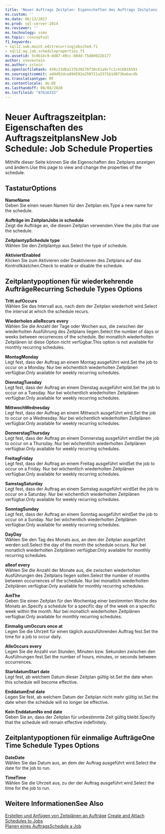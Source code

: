 ```yaml
---
title: 'Neuer Auftrags Zeitplan: Eigenschaften des Auftrags Zeitplans | Microsoft-Dokumentation'
ms.custom: ''
ms.date: 06/13/2017
ms.prod: sql-server-2014
ms.reviewer: ''
ms.technology: ssms
ms.topic: conceptual
f1_keywords:
- sql12.swb.maint.editrecurringjobsched.f1
- sql12.ag.job.scheduleproperties.f1
ms.assetid: 5c0b1bc9-dd87-49cc-b0dd-75d0d922b177
author: stevestein
ms.author: sstein
ms.openlocfilehash: 430c23dba137b30276f30c61a9cfc1c41681b591
ms.sourcegitcommit: ad4d92dce894592a259721a1571b1d8736abacdb
ms.translationtype: MT
ms.contentlocale: de-DE
ms.lasthandoff: 08/04/2020
ms.locfileid: "87616332"
---
```

# <a name="new-job-schedule-job-schedule-properties"></a><span data-ttu-id="85310-102">Neuer Auftragszeitplan: Eigenschaften des Auftragszeitplans</span><span class="sxs-lookup"><span data-stu-id="85310-102">New Job Schedule: Job Schedule Properties</span></span>
  <span data-ttu-id="85310-103">Mithilfe dieser Seite können Sie die Eigenschaften des Zeitplans anzeigen und ändern.</span><span class="sxs-lookup"><span data-stu-id="85310-103">Use this page to view and change the properties of the schedule.</span></span>  
  
## <a name="options"></a><span data-ttu-id="85310-104">Tastatur</span><span class="sxs-lookup"><span data-stu-id="85310-104">Options</span></span>  
 <span data-ttu-id="85310-105">**Name**</span><span class="sxs-lookup"><span data-stu-id="85310-105">**Name**</span></span>  
 <span data-ttu-id="85310-106">Geben Sie einen neuen Namen für den Zeitplan ein.</span><span class="sxs-lookup"><span data-stu-id="85310-106">Type a new name for the schedule.</span></span>  
  
 <span data-ttu-id="85310-107">**Aufträge im Zeitplan**</span><span class="sxs-lookup"><span data-stu-id="85310-107">**Jobs in schedule**</span></span>  
 <span data-ttu-id="85310-108">Zeigt die Aufträge an, die diesen Zeitplan verwenden.</span><span class="sxs-lookup"><span data-stu-id="85310-108">View the jobs that use the schedule.</span></span>  
  
 <span data-ttu-id="85310-109">**Zeitplantyp**</span><span class="sxs-lookup"><span data-stu-id="85310-109">**Schedule type**</span></span>  
 <span data-ttu-id="85310-110">Wählen Sie den Zeitplantyp aus.</span><span class="sxs-lookup"><span data-stu-id="85310-110">Select the type of schedule.</span></span>  
  
 <span data-ttu-id="85310-111">**Aktiviert**</span><span class="sxs-lookup"><span data-stu-id="85310-111">**Enabled**</span></span>  
 <span data-ttu-id="85310-112">Klicken Sie zum Aktivieren oder Deaktivieren des Zeitplans auf das Kontrollkästchen.</span><span class="sxs-lookup"><span data-stu-id="85310-112">Check to enable or disable the schedule.</span></span>  
  
## <a name="recurring-schedule-types-options"></a><span data-ttu-id="85310-113">Zeitplantypoptionen für wiederkehrende Aufträge</span><span class="sxs-lookup"><span data-stu-id="85310-113">Recurring Schedule Types Options</span></span>  
 <span data-ttu-id="85310-114">**Tritt auf**</span><span class="sxs-lookup"><span data-stu-id="85310-114">**Occurs**</span></span>  
 <span data-ttu-id="85310-115">Wählen Sie das Intervall aus, nach dem der Zeitplan wiederholt wird.</span><span class="sxs-lookup"><span data-stu-id="85310-115">Select the interval at which the schedule recurs.</span></span>  
  
 <span data-ttu-id="85310-116">**Wiederholen alle**</span><span class="sxs-lookup"><span data-stu-id="85310-116">**Recurs every**</span></span>  
 <span data-ttu-id="85310-117">Wählen Sie die Anzahl der Tage oder Wochen aus, die zwischen der wiederholten Ausführung des Zeitplans liegen.</span><span class="sxs-lookup"><span data-stu-id="85310-117">Select the number of days or weeks between recurrences of the schedule.</span></span> <span data-ttu-id="85310-118">Bei monatlich wiederholten Zeitplänen ist diese Option nicht verfügbar.</span><span class="sxs-lookup"><span data-stu-id="85310-118">This option is not available for monthly recurring schedules.</span></span>  
  
 <span data-ttu-id="85310-119">**Montag**</span><span class="sxs-lookup"><span data-stu-id="85310-119">**Monday**</span></span>  
 <span data-ttu-id="85310-120">Legt fest, dass der Auftrag an einem Montag ausgeführt wird.</span><span class="sxs-lookup"><span data-stu-id="85310-120">Set the job to occur on a Monday.</span></span> <span data-ttu-id="85310-121">Nur bei wöchentlich wiederholten Zeitplänen verfügbar.</span><span class="sxs-lookup"><span data-stu-id="85310-121">Only available for weekly recurring schedules.</span></span>  
  
 <span data-ttu-id="85310-122">**Dienstag**</span><span class="sxs-lookup"><span data-stu-id="85310-122">**Tuesday**</span></span>  
 <span data-ttu-id="85310-123">Legt fest, dass der Auftrag an einem Dienstag ausgeführt wird.</span><span class="sxs-lookup"><span data-stu-id="85310-123">Set the job to occur on a Tuesday.</span></span> <span data-ttu-id="85310-124">Nur bei wöchentlich wiederholten Zeitplänen verfügbar.</span><span class="sxs-lookup"><span data-stu-id="85310-124">Only available for weekly recurring schedules.</span></span>  
  
 <span data-ttu-id="85310-125">**Mittwoch**</span><span class="sxs-lookup"><span data-stu-id="85310-125">**Wednesday**</span></span>  
 <span data-ttu-id="85310-126">Legt fest, dass der Auftrag an einem Mittwoch ausgeführt wird.</span><span class="sxs-lookup"><span data-stu-id="85310-126">Set the job to occur on a Wednesday.</span></span> <span data-ttu-id="85310-127">Nur bei wöchentlich wiederholten Zeitplänen verfügbar.</span><span class="sxs-lookup"><span data-stu-id="85310-127">Only available for weekly recurring schedules.</span></span>  
  
 <span data-ttu-id="85310-128">**Donnerstag**</span><span class="sxs-lookup"><span data-stu-id="85310-128">**Thursday**</span></span>  
 <span data-ttu-id="85310-129">Legt fest, dass der Auftrag an einem Donnerstag ausgeführt wird</span><span class="sxs-lookup"><span data-stu-id="85310-129">Set the job to occur on a Thursday.</span></span> <span data-ttu-id="85310-130">Nur bei wöchentlich wiederholten Zeitplänen verfügbar.</span><span class="sxs-lookup"><span data-stu-id="85310-130">Only available for weekly recurring schedules.</span></span>  
  
 <span data-ttu-id="85310-131">**Freitag**</span><span class="sxs-lookup"><span data-stu-id="85310-131">**Friday**</span></span>  
 <span data-ttu-id="85310-132">Legt fest, dass der Auftrag an einem Freitag ausgeführt wird</span><span class="sxs-lookup"><span data-stu-id="85310-132">Set the job to occur on a Friday.</span></span> <span data-ttu-id="85310-133">Nur bei wöchentlich wiederholten Zeitplänen verfügbar.</span><span class="sxs-lookup"><span data-stu-id="85310-133">Only available for weekly recurring schedules.</span></span>  
  
 <span data-ttu-id="85310-134">**Samstag**</span><span class="sxs-lookup"><span data-stu-id="85310-134">**Saturday**</span></span>  
 <span data-ttu-id="85310-135">Legt fest, dass der Auftrag an einem Samstag ausgeführt wird</span><span class="sxs-lookup"><span data-stu-id="85310-135">Set the job to occur on a Saturday.</span></span> <span data-ttu-id="85310-136">Nur bei wöchentlich wiederholten Zeitplänen verfügbar.</span><span class="sxs-lookup"><span data-stu-id="85310-136">Only available for weekly recurring schedules.</span></span>  
  
 <span data-ttu-id="85310-137">**Sonntag**</span><span class="sxs-lookup"><span data-stu-id="85310-137">**Sunday**</span></span>  
 <span data-ttu-id="85310-138">Legt fest, dass der Auftrag an einem Sonntag ausgeführt wird</span><span class="sxs-lookup"><span data-stu-id="85310-138">Set the job to occur on a Sunday.</span></span> <span data-ttu-id="85310-139">Nur bei wöchentlich wiederholten Zeitplänen verfügbar.</span><span class="sxs-lookup"><span data-stu-id="85310-139">Only available for weekly recurring schedules.</span></span>  
  
 <span data-ttu-id="85310-140">**Day**</span><span class="sxs-lookup"><span data-stu-id="85310-140">**Day**</span></span>  
 <span data-ttu-id="85310-141">Wählen Sie den Tag des Monats aus, an dem der Zeitplan ausgeführt werden soll.</span><span class="sxs-lookup"><span data-stu-id="85310-141">Select the day of the month the schedule occurs.</span></span> <span data-ttu-id="85310-142">Nur bei monatlich wiederholten Zeitplänen verfügbar.</span><span class="sxs-lookup"><span data-stu-id="85310-142">Only available for monthly recurring schedules.</span></span>  
  
 <span data-ttu-id="85310-143">**alle**</span><span class="sxs-lookup"><span data-stu-id="85310-143">**of every**</span></span>  
 <span data-ttu-id="85310-144">Wählen Sie die Anzahl der Monate aus, die zwischen wiederholten Ausführungen des Zeitplans liegen sollen.</span><span class="sxs-lookup"><span data-stu-id="85310-144">Select the number of months between occurrences of the schedule.</span></span> <span data-ttu-id="85310-145">Nur bei monatlich wiederholten Zeitplänen verfügbar.</span><span class="sxs-lookup"><span data-stu-id="85310-145">Only available for monthly recurring schedules.</span></span>  
  
 <span data-ttu-id="85310-146">**Am**</span><span class="sxs-lookup"><span data-stu-id="85310-146">**The**</span></span>  
 <span data-ttu-id="85310-147">Geben Sie einen Zeitplan für den Wochentag einer bestimmten Woche des Monats an.</span><span class="sxs-lookup"><span data-stu-id="85310-147">Specify a schedule for a specific day of the week on a specific week within the month.</span></span> <span data-ttu-id="85310-148">Nur bei monatlich wiederholten Zeitplänen verfügbar.</span><span class="sxs-lookup"><span data-stu-id="85310-148">Only available for monthly recurring schedules.</span></span>  
  
 <span data-ttu-id="85310-149">**Einmalig um**</span><span class="sxs-lookup"><span data-stu-id="85310-149">**Occurs once at**</span></span>  
 <span data-ttu-id="85310-150">Legen Sie die Uhrzeit für einen täglich auszuführenden Auftrag fest.</span><span class="sxs-lookup"><span data-stu-id="85310-150">Set the time for a job to occur daily.</span></span>  
  
 <span data-ttu-id="85310-151">**Alle**</span><span class="sxs-lookup"><span data-stu-id="85310-151">**Occurs every**</span></span>  
 <span data-ttu-id="85310-152">Legen Sie die Anzahl von Stunden, Minuten bzw. Sekunden zwischen den Ausführungen fest.</span><span class="sxs-lookup"><span data-stu-id="85310-152">Set the number of hours, minutes, or seconds between occurrences.</span></span>  
  
 <span data-ttu-id="85310-153">**Startdatum**</span><span class="sxs-lookup"><span data-stu-id="85310-153">**Start date**</span></span>  
 <span data-ttu-id="85310-154">Legt fest, ab welchem Datum dieser Zeitplan gültig ist.</span><span class="sxs-lookup"><span data-stu-id="85310-154">Set the date when this schedule will become effective.</span></span>  
  
 <span data-ttu-id="85310-155">**Enddatum**</span><span class="sxs-lookup"><span data-stu-id="85310-155">**End date**</span></span>  
 <span data-ttu-id="85310-156">Legen Sie fest, ab welchem Datum der Zeitplan nicht mehr gültig ist.</span><span class="sxs-lookup"><span data-stu-id="85310-156">Set the date when the schedule will no longer be effective.</span></span>  
  
 <span data-ttu-id="85310-157">**Kein Enddatum**</span><span class="sxs-lookup"><span data-stu-id="85310-157">**No end date**</span></span>  
 <span data-ttu-id="85310-158">Geben Sie an, dass der Zeitplan für unbestimmte Zeit gültig bleibt.</span><span class="sxs-lookup"><span data-stu-id="85310-158">Specify that the schedule will remain effective indefinitely.</span></span>  
  
## <a name="one-time-schedule-types-options"></a><span data-ttu-id="85310-159">Zeitplantypoptionen für einmalige Aufträge</span><span class="sxs-lookup"><span data-stu-id="85310-159">One Time Schedule Types Options</span></span>  
 <span data-ttu-id="85310-160">**Date**</span><span class="sxs-lookup"><span data-stu-id="85310-160">**Date**</span></span>  
 <span data-ttu-id="85310-161">Wählen Sie das Datum aus, an dem der Auftrag ausgeführt wird.</span><span class="sxs-lookup"><span data-stu-id="85310-161">Select the date for the job to run.</span></span>  
  
 <span data-ttu-id="85310-162">**Time**</span><span class="sxs-lookup"><span data-stu-id="85310-162">**Time**</span></span>  
 <span data-ttu-id="85310-163">Wählen Sie die Uhrzeit aus, zu der der Auftrag ausgeführt wird.</span><span class="sxs-lookup"><span data-stu-id="85310-163">Select the time for the job to run.</span></span>  
  
## <a name="see-also"></a><span data-ttu-id="85310-164">Weitere Informationen</span><span class="sxs-lookup"><span data-stu-id="85310-164">See Also</span></span>  
 <span data-ttu-id="85310-165">[Erstellen und Anfügen von Zeitplänen an Aufträge](create-and-attach-schedules-to-jobs.md) </span><span class="sxs-lookup"><span data-stu-id="85310-165">[Create and Attach Schedules to Jobs](create-and-attach-schedules-to-jobs.md) </span></span>  
 [<span data-ttu-id="85310-166">Planen eines Auftrags</span><span class="sxs-lookup"><span data-stu-id="85310-166">Schedule a Job</span></span>](schedule-a-job.md)  
  
  

